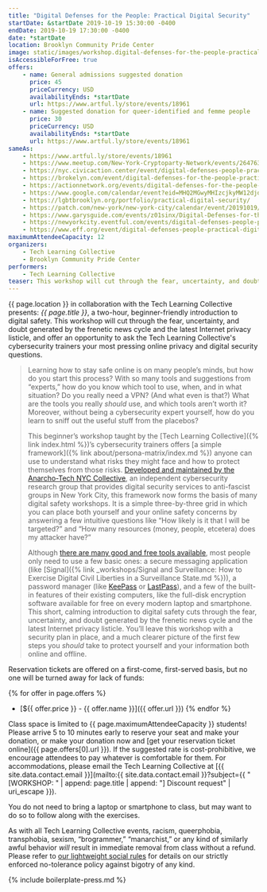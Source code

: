 ```yaml
---
title: "Digital Defenses for the People: Practical Digital Security"
startDate: &startDate 2019-10-19 15:30:00 -0400
endDate: 2019-10-19 17:30:00 -0400
date: *startDate
location: Brooklyn Community Pride Center
image: static/images/workshop.digital-defenses-for-the-people-practical-digital-security.rectangle.jpg
isAccessibleForFree: true
offers:
    - name: General admissions suggested donation
      price: 45
      priceCurrency: USD
      availabilityEnds: *startDate
      url: https://www.artful.ly/store/events/18961
    - name: Suggested donation for queer-identified and femme people
      price: 30
      priceCurrency: USD
      availabilityEnds: *startDate
      url: https://www.artful.ly/store/events/18961
sameAs:
    - https://www.artful.ly/store/events/18961
    - https://www.meetup.com/New-York-Cryptoparty-Network/events/264763065/
    - https://nyc.civicaction.center/event/digital-defenses-people-practical-digital-security
    - https://brokelyn.com/event/digital-defenses-for-the-people-practical-digital-security/
    - https://actionnetwork.org/events/digital-defenses-for-the-people-practical-digital-security
    - https://www.google.com/calendar/event?eid=MHQ2MGwyMHIzcjkyMW12djdkazl0a2xoZTUgbGdidGJyb29rbHluLm9yZ181cmthN3I3aGRxb3BnMjY1Nm45dG40b2lqY0Bn&ctz=America/New_York
    - https://lgbtbrooklyn.org/portfolio/practical-digital-security/
    - https://patch.com/new-york/new-york-city/calendar/event/20191019/660847/digital-defenses-for-the-people-practical-digital-security
    - https://www.garysguide.com/events/z01sinx/Digital-Defenses-for-the-People-Practical-Digital-Security
    - https://newyorkcity.eventful.com/events/digital-defenses-people-practical-digital-security-/E0-001-131216216-2
    - https://www.eff.org/event/digital-defenses-people-practical-digital-security
maximumAttendeeCapacity: 12
organizers:
    - Tech Learning Collective
    - Brooklyn Community Pride Center
performers:
    - Tech Learning Collective
teaser: This workshop will cut through the fear, uncertainty, and doubt generated by the frenetic news cycle and the latest Internet privacy listicle, and offer an opportunity to ask the Tech Learning Collective&rsquo;s cybersecurity trainers your most pressing online privacy and digital security questions.
---
```


{{ page.location }} in collaboration with the Tech Learning Collective presents: *{{ page.title }}*, a two-hour, beginner-friendly introduction to digital safety. This workshop will cut through the fear, uncertainty, and doubt generated by the frenetic news cycle and the latest Internet privacy listicle, and offer an opportunity to ask the Tech Learning Collective's cybersecurity trainers your most pressing online privacy and digital security questions.

> Learning how to stay safe online is on many people&rsquo;s minds, but how do you start this process? With so many tools and suggestions from &ldquo;experts,&rdquo; how do you know which tool to use, when, and in what situation? Do you really need a VPN? (And what even is that?) What are the tools you really *should* use, and which tools aren&rsquo;t worth it? Moreover, without being a cybersecurity expert yourself, how do you learn to sniff out the useful stuff from the placebos?
>
> This beginner&rsquo;s workshop taught by the [Tech Learning Collective]({% link index.html %})&rsquo;s cybersecurity trainers offers [a simple framework]({% link about/persona-matrix/index.md %}) anyone can use to understand what risks they might face and how to protect themselves from those risks. [Developed and maintained by the Anarcho-Tech NYC Collective](https://github.com/AnarchoTechNYC/meta/wiki/Persona-based-training-matrix), an independent cybersecurity research group that provides digital security services to anti-fascist groups in New York City, this framework now forms the basis of many digital safety workshops. It is a simple three-by-three grid in which you can place both yourself and your online safety concerns by answering a few intuitive questions like &ldquo;How likely is it that I will be targeted?&rdquo; and &ldquo;How many resources (money, people, etcetera) does my attacker have?&rdquo;
>
> Although [there are many good and free tools available](https://prism-break.org/en/), most people only need to use a few basic ones: a secure messaging application (like [Signal]({% link _workshops/Signal and Surveillance: How to Exercise Digital Civil Liberties in a Surveillance State.md %})), a password manager (like [KeePass](https://keepass.info/) or [LastPass](https://lastpass.com/)), and a few of the built-in features of their existing computers, like the full-disk encryption software available for free on every modern laptop and smartphone. This short, calming introduction to digital safety cuts through the fear, uncertainty, and doubt generated by the frenetic news cycle and the latest Internet privacy listicle. You&rsquo;ll leave this workshop with a security plan in place, and a much clearer picture of the first few steps you *should* take to protect yourself and your information both online and offline.

Reservation tickets are offered on a first-come, first-served basis, but no one will be turned away for lack of funds:

{% for offer in page.offers %}
* [${{ offer.price }} - {{ offer.name }}]({{ offer.url }})
{% endfor %}

Class space is limited to {{ page.maximumAttendeeCapacity }} students! Please arrive 5 to 10 minutes early to reserve your seat and make your donation, or make your donation now and [get your reservation ticket online]({{ page.offers[0].url }}). If the suggested rate is cost-prohibitive, we encourage attendees to pay whatever is comfortable for them. For accommodations, please email the Tech Learning Collective at [{{ site.data.contact.email }}](mailto:{{ site.data.contact.email }}?subject={{ "[WORKSHOP: " | append: page.title | append: "] Discount request" | uri_escape }}).

You do not need to bring a laptop or smartphone to class, but may want to do so to follow along with the exercises.

As with all Tech Learning Collective events, racism, queerphobia, transphobia, sexism, &ldquo;brogrammer,&rdquo; &ldquo;manarchist,&rdquo; or any kind of similarly awful behavior *will* result in immediate removal from class without a refund. Please refer to [our lightweight social rules](https://github.com/AnarchoTechNYC/meta/wiki/Social-rules) for details on our strictly enforced no-tolerance policy against bigotry of any kind.

{% include boilerplate-press.md %}
